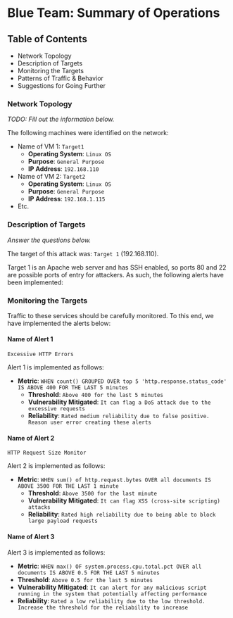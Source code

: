 # Blue Team: Summary of Operations

## Table of Contents
- Network Topology
- Description of Targets
- Monitoring the Targets
- Patterns of Traffic & Behavior
- Suggestions for Going Further

### Network Topology
_TODO: Fill out the information below._

The following machines were identified on the network:
- Name of VM 1: `Target1`
  - **Operating System**: `Linux OS`
  - **Purpose**: `General Purpose`
  - **IP Address**: `192.168.110`
- Name of VM 2: `Target2`
  - **Operating System**: `Linux OS`
  - **Purpose**: `General Purpose`
  - **IP Address**: `192.168.1.115`
- Etc.

### Description of Targets
_Answer the questions below._

The target of this attack was: `Target 1` (192.168.110).

Target 1 is an Apache web server and has SSH enabled, so ports 80 and 22 are possible ports of entry for attackers. As such, the following alerts have been implemented:

### Monitoring the Targets

Traffic to these services should be carefully monitored. To this end, we have implemented the alerts below:

#### Name of Alert 1
`Excessive HTTP Errors`

Alert 1 is implemented as follows:
- **Metric**: `WHEN count() GROUPED OVER top 5 'http.response.status_code' IS ABOVE 400 FOR THE LAST 5 minutes`
  - **Threshold**: `Above 400 for the last 5 minutes`
  - **Vulnerability Mitigated**: `It can flag a DoS attack due to the excessive requests`
  - **Reliability**: `Rated medium reliability due to false positive. Reason user error creating these alerts`

#### Name of Alert 2
`HTTP Request Size Monitor`

Alert 2 is implemented as follows:
- **Metric**: `WHEN sum() of http.request.bytes OVER all documents IS ABOVE 3500 FOR THE LAST 1 minute`
  - **Threshold**: `Above 3500 for the last minute`
  - **Vulnerability Mitigated**: `It can flag XSS (cross-site scripting) attacks`
  - **Reliability**: `Rated high reliability due to being able to block large payload requests`

#### Name of Alert 3
Alert 3 is implemented as follows:
  - **Metric**: `WHEN max() OF system.process.cpu.total.pct OVER all documents IS ABOVE 0.5 FOR THE LAST 5 minutes`
  - **Threshold**: `Above 0.5 for the last 5 minutes`
  - **Vulnerability Mitigated**: `It can alert for any malicious script running in the system that potentially affecting performance`
  - **Reliability**: `Rated a low reliability due to the low threshold. Increase the threshold for the reliability to increase`



